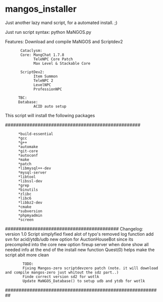 mangos_installer
================

Just another lazy mand script, for a automated install. ;)

Just run script syntax: python MaNGOS.py

Features:
Download and compile MaNGOS and Scriptdev2

           Cataclysm:
           Core: MangChat 1.7.8
                 TeleNPC Core Patch
                 Max Level & Stackable Core

           ScriptDev2:
                 Item Summon
                 TeleNPC 2
                 LevelNPC
                 ProfessionNPC

          TBC:
          Database:
                 ACID auto setup

This script will install the following packages 

##################################################

          *build-essential 
          *gcc 
          *g++ 
          *automake 
          *git-core 
          *autoconf 
          *make 
          *patch 
          *libmysql++-dev 
          *mysql-server 
          *libtool 
          *libssl-dev 
          *grep 
          *binutils 
          *zlibc 
          *libc6 
          *libbz2-dev 
          *cmake 
          *subversion 
          *phpmyadmin
          *screen

##########################################
Changelog: 
            version 1.0
            Script simplyfied
            fixed alot of typo's
            removed log function
            add svn for acid/ytdb/udb
            new option for AuctionHouseBot since its precompiled into the core
            new option fireup server when done
            show all needed info at the end of the install
            new function Quest(0) helps make the script abit more clean

            TODO:
            Fixing Mangos-zero scriptdevzero patch (note. it will download and compile mangos-zero just whitout the sdz part..)
            Finde correct version sd2 for wotlk
            Update MaNGOS_Database() to setup udb and ytdb for wotlk 

##########################################################



